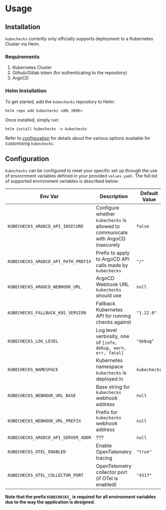 # Usage

## Installation

`kubechecks` currently only officially supports deployment to a Kubernetes Cluster via Helm.

### Requirements

1. Kubernetes Cluster
2. Github/Gitlab token (for authenticating to the repository)
3. ArgoCD

### Helm Installation

To get started, add the `kubechecks` repository to Helm:

```console
helm repo add kubechecks <URL HERE>
```

Once installed, simply run:

```console
helm install kubechecks -n kubechecks
```

Refer to [configuration](#configuration) for details about the various options available for customising `kubechecks`.

## Configuration

`kubechecks` can be configured to meet your specific set up
through the use of enviornment variables defined in your provided `values.yaml`. The full list of supported environment variables is described below:

|Env Var|Description|Default Value|
|-------|-----------|-------------|
|`KUBECHECKS_ARGOCD_API_INSECURE`|Configure whether `kubechecks` is allowed to communicate with ArgoCD insecurely|`false`|
|`KUBECHECKS_ARGOCD_API_PATH_PREFIX`|Prefix to apply to ArgoCD API calls made by `kubechecks`|`"/"`|
|`KUBECHECKS_ARGOCD_WEBHOOK_URL`|ArgoCD Webhook URL `kubechecks` should use|`null`|
|`KUBECHECKS_FALLBACK_K8S_VERSION`|Fallback Kubernetes API for running checks against|`"1.22.0"`|
|`KUBECHECKS_LOG_LEVEL`|Log level verbosity, one of `[info, debug, warn, err, fatal]`|`"debug"`|
|`KUBECHECKS_NAMESPACE`|Kubernetes namespace `kubechecks` is deployed in|`kubechecks`|
|`KUBECHECKS_WEBHOOK_URL_BASE`|Base string for `kubechecks` webhook address|`null`|
|`KUBECHECKS_WEBHOOK_URL_PREFIX`|Prefix for `kubechecks` webhook address|`null`|
|`KUBECHECKS_ARGOCD_API_SERVER_ADDR`|???|`null`|
|`KUBECHECKS_OTEL_ENABLED`|Enable OpenTelemetry tracing|`"true"`|
|`KUBECHECKS_OTEL_COLLECTOR_PORT`|OpenTelemetry collector port \(if OTel is enabled\) |`"4317"`|

**Note that the prefix `KUBECHECKS_` is required for all environment variables due to the way the application is designed.**
